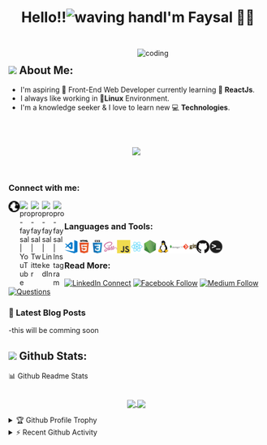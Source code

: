 # <p align="center">️ **Hello!!<img src="https://raw.githubusercontent.com/Karthik-Nayak98/Karthik-Nayak98/master/assets/wave.gif" alt="waving hand" width="30px">I'm Faysal** 🎯️🚀️</p>

</br>
<img align="right" alt="coding" width="250" src="https://media.giphy.com/media/XcXx0WlV7L9cMKhA6G/giphy.gif">

## <img src="https://media.giphy.com/media/WUlplcMpOCEmTGBtBW/giphy.gif" width="40"> **About Me:**

- I'm aspiring 🔭️ Front-End Web Developer currently learning 🌱 **ReactJs**.
- I always like working in 🐧️**Linux** Environment.
- I'm a knowledge seeker & I love to learn new 💻 **Technologies**.

</br>
</br>
<p align="center">
   <img align="center" src="https://github-readme-streak-stats.herokuapp.com/?user=faysal253&theme=radical&hide_border=true"/>
</p>

</br>



### Connect with me:

[<img align="left" alt="pro-faysal.com" width="22px" src="https://raw.githubusercontent.com/iconic/open-iconic/master/svg/globe.svg" />][website]
[<img align="left" alt="pro-faysal | YouTube" width="22px" src="https://cdn.jsdelivr.net/npm/simple-icons@v3/icons/facebook.svg" />][facebook]
[<img align="left" alt="" width="22px" src="https://cdn.jsdelivr.net/npm/simple-icons@v3/icons/gmail.svg" />][gmail]
[<img align="left" alt="pro-faysal | Twitter" width="22px" src="https://cdn.jsdelivr.net/npm/simple-icons@v3/icons/twitter.svg" />][twitter]
[<img align="left" alt="pro-faysal | LinkedIn" width="22px" src="https://cdn.jsdelivr.net/npm/simple-icons@v3/icons/linkedin.svg" />][linkedin]
[<img align="left" alt="pro-faysal | Instagram" width="22px" src="https://cdn.jsdelivr.net/npm/simple-icons@v3/icons/instagram.svg" />][instagram]

<br />


### Languages and Tools:

<img align="left" alt="Visual Studio Code" width="26px" src="https://raw.githubusercontent.com/github/explore/80688e429a7d4ef2fca1e82350fe8e3517d3494d/topics/visual-studio-code/visual-studio-code.png" />
<img align="left" alt="HTML5" width="26px" src="https://raw.githubusercontent.com/github/explore/80688e429a7d4ef2fca1e82350fe8e3517d3494d/topics/html/html.png" />
<img align="left" alt="CSS3" width="26px" src="https://raw.githubusercontent.com/github/explore/80688e429a7d4ef2fca1e82350fe8e3517d3494d/topics/css/css.png" />
<img align="left" alt="Sass" width="26px" src="https://raw.githubusercontent.com/github/explore/80688e429a7d4ef2fca1e82350fe8e3517d3494d/topics/sass/sass.png" />
<img align="left" alt="JavaScript" width="26px" src="https://raw.githubusercontent.com/github/explore/80688e429a7d4ef2fca1e82350fe8e3517d3494d/topics/javascript/javascript.png" />
<img align="left" alt="React" width="26px" src="https://raw.githubusercontent.com/github/explore/80688e429a7d4ef2fca1e82350fe8e3517d3494d/topics/react/react.png" />
<img align="left" alt="Node.js" width="26px" src="https://raw.githubusercontent.com/github/explore/80688e429a7d4ef2fca1e82350fe8e3517d3494d/topics/nodejs/nodejs.png" />
<img align="left" alt="SQL" width="26px" src="https://raw.githubusercontent.com/github/explore/80688e429a7d4ef2fca1e82350fe8e3517d3494d/topics/linux/linux.png" />
<img align="left" alt="MongoDB" width="26px" src="https://raw.githubusercontent.com/github/explore/80688e429a7d4ef2fca1e82350fe8e3517d3494d/topics/mongodb/mongodb.png" />
<img align="left" alt="Git" width="26px" src="https://raw.githubusercontent.com/github/explore/80688e429a7d4ef2fca1e82350fe8e3517d3494d/topics/git/git.png" />
<img align="left" alt="GitHub" width="26px" src="https://raw.githubusercontent.com/github/explore/78df643247d429f6cc873026c0622819ad797942/topics/github/github.png" />
<img align="left" alt="Terminal" width="26px" src="https://raw.githubusercontent.com/github/explore/80688e429a7d4ef2fca1e82350fe8e3517d3494d/topics/terminal/terminal.png" />

<br />

### Read More:

[![LinkedIn Connect](https://img.shields.io/badge/%20-Connect-black?color=14171A&labelColor=212121&logo=linkedin&logoColor=ffffff)](https://www.linkedin.com/in/faysal-ahamed-1a256b1a6/) 
[![Facebook Follow](https://img.shields.io/badge/%20-Follow-black?color=14171A&labelColor=1976d2&logo=facebook&logoColor=ffffff)](https://www.facebook.com/faysalhasan.Hello) 
[![Medium Follow](https://img.shields.io/badge/%20-Follow-black?color=14171A&labelColor=1976d2&logo=medium&logoColor=ffffff)](https://medium.com/) 
[![Questions](https://img.shields.io/badge/%20-Questions-black?color=14171A&labelColor=fff&logo=stackoverflow&logoColor=0c0d0e26)](https://stackoverflow.com/users/14963560/faysal-hasan)

### 📕 Latest Blog Posts
-this will be comming soon
</br>

## <img src="https://media.giphy.com/media/ZCN6F3FAkwsyOGU2RS/giphy.gif" width="40"> **Github Stats:**

  <summary>📊 Github Readme Stats</summary>
 </br>
 <p align="center">
  <a href="https://github.com/faysal253">
   <img width="430" align="center" src="https://github-readme-stats.vercel.app/api?username=faysal253&show_icons=true&theme=radical&count_private=true">
  </a>
  <a href="https://github.com/Karthik-Nayak98/github-readme-stats">
    <img align="center" src="https://github-readme-stats.anuraghazra1.vercel.app/api/top-langs/?username=faysal253&layout=compact&theme=radical&langs_count=6" />
  </a>
 </p>


<details>
 <summary>🏆 Github Profile Trophy</summary>
 </br>
 <p align="center">
  <a href="https://github.com/ryo-ma/github-profile-trophy">
   <img src="https://github-profile-trophy.vercel.app/?username=faysal253&column=8&theme=darkhub"/>
  </a>
 </p>
</details>

<details>
 <summary>⚡ Recent Github Activity</summary>

<!--START_SECTION:activity-->
1. 🗣 Commented on [#5](https://github.com/codeSTACKr/free-developer-resources/issues/5) in [codeSTACKr/free-developer-resources](https://github.com/codeSTACKr/free-developer-resources)
2. 💪 Opened PR [#5](https://github.com/codeSTACKr/free-developer-resources/pull/5) in [codeSTACKr/free-developer-resources](https://github.com/codeSTACKr/free-developer-resources)
3. 💪 Opened PR [#1](https://github.com/Karthik-Nayak98/free-developer-resources/pull/1) in [Karthik-Nayak98/free-developer-resources](https://github.com/Karthik-Nayak98/free-developer-resources)
4. ❗️ Opened issue [#871](https://github.com/EddieHubCommunity/support/issues/871) in [EddieHubCommunity/support](https://github.com/EddieHubCommunity/support)
5. 🗣 Commented on [#1](https://github.com/Karthik-Nayak98/Rubiks-cube/issues/1) in [Karthik-Nayak98/Rubiks-cube](https://github.com/Karthik-Nayak98/Rubiks-cube)
<!--END_SECTION:activity-->

</details>


[website]: https://faysal253.github.io/web-portfolio/
[twitter]: https://twitter.com/FaysalH25367295
[facebook]: https://facebook.com/faysalhasan.Hello
[instagram]: https://instagram.com/faysal.hack
[linkedin]: https://linkedin.com/in/faysal-ahamed-1a256b1a6
[gmail]:https://mail.google.com/mail/u/0/?tab=rm&ogbl#inbox?compose=CllgCJlHmbGChLMwphnxXtvWPzQZrcjjpdkHPldgcdQnmLnltLzCXNtVwDbqBWkmVfkNsGWjDZL
